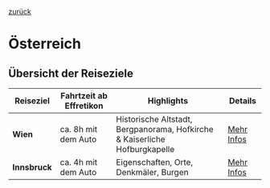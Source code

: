 [zurück](../../README.md)

# Österreich
## Übersicht der Reiseziele

| Reiseziel      | Fahrtzeit ab Effretikon | Highlights                                         | Details                          |
|----------------|-------------------------|---------------------------------------------------|-----------------------------------|
| **Wien**       | ca. 8h mit dem Auto | Historische Altstadt, Bergpanorama, Hofkirche & Kaiserliche Hofburgkapelle | [Mehr Infos](Innsbruck/Innsbruck.md)        |
| **Innsbruck**| ca. 4h mit dem Auto | Eigenschaften, Orte, Denkmäler, Burgen | [Mehr Infos](Wien/Wien.md)        |
